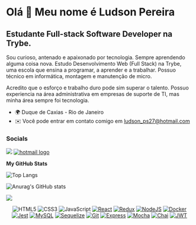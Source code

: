 Olá 👋 Meu nome é Ludson Pereira
==============================

Estudante Full-stack Software Developer na Trybe.
-----------------------

Sou curioso, antenado e apaixonado por tecnologia. Sempre aprendendo alguma coisa nova. Estudo Desenvolvimento Web  (Full Stack) na Trybe, uma escola que ensina a programar, a aprender e a trabalhar.  Possuo técnico em informática, montagem e manutenção de micro. 

Acredito que o esforço e trabalho duro pode sim superar o talento. Possuo experiencia na área administrativa em empresas de suporte de TI, mas minha área sempre foi tecnologia.

* 🌍 Duque de Caxias - Rio de Janeiro
* ✉️  Você pode entrar em contato comigo em [ludson_ps27@hotmail.com](mailto:ludson_ps27@hotmail.com)

### Socials

  <p align="left">
  <a href="https://www.linkedin.com/in/ludson96/" target="_blank" rel="noreferrer"><img src="https://img.shields.io/badge/-LinkedIn-%230077B5?style=for-the-badge&logo=linkedin&logoColor=white" /></a>
  
  <a href="mailto:ludson_ps27@hotmail.com">
    <img src="https://img.shields.io/badge/Microsoft_Outlook-0078D4?style=for-the-badge&logo=microsoft-outlook&logoColor=white" alt="hotmail logo" />
  </a>
</p>
  
<!-- <div id="stats" align="center"> -->
  
  <b>My GitHub Stats</b>
  
  ![Top Langs](https://github-readme-stats.vercel.app/api/top-langs/?username=Ludson96&layout=compact&theme=dracula)
  
  ![Anurag's GitHub stats](https://github-readme-stats.vercel.app/api?username=Ludson96&count_private=true&show_icons=true&theme=dracula)
  
  <a href="https://github.com/Ludson96"><img src="https://github-readme-streak-stats.herokuapp.com/?user=Ludson96&stroke=ffffff&theme=dracula" /></a>

<!-- </div> -->

<div id="badges" align="center">

![HTML5][HTML5.io]
![CSS3][CSS3.io]
![JavaScript][JavaScript.io]
[![React][React.io]][React-url]
[![Redux][Redux.io]][Redux-url]
[![NodeJS][NodeJS.io]][NodeJS-url]
[![Docker][Docker.io]][Docker-url]
[![Jest][Jest.io]][Jest-url]
[![MySQL][MySQL.io]][MySQL-url]
[![Sequelize][Sequelize.io]][Sequelize-url]
[![Git][Git.io]][Git-url]
[![Express][Express.io]][Express-url]
[![Mocha][Mocha.io]][Mocha-url]
[![Chai][Chai.io]][Chai-url]
[![JWT][JWT-logo]][JWT-url]

  
</div>

[HTML5.io]: https://img.shields.io/badge/html5-E34F26?logo=html5&logoColor=white
[CSS3.io]: https://img.shields.io/badge/css3-1572B6?logo=css3&logoColor=white
[JavaScript.io]: https://img.shields.io/badge/javascript-F7DF1E?logo=javascript&logoColor=black
[React.io]: https://img.shields.io/badge/react-61DAFB?logo=react&logoColor=black
[React-url]: https://reactjs.org
[Redux.io]: https://img.shields.io/badge/redux-764ABC?logo=redux&logoColor=white
[Redux-url]: https://redux.js.org
[NodeJS.io]: https://img.shields.io/badge/node.js-339933?logo=node.js&logoColor=white
[NodeJS-url]: https://nodejs.org/en/
[Docker.io]: https://img.shields.io/badge/docker-2496ED?logo=docker&logoColor=white
[Docker-url]: https://www.docker.com
[Jest.io]: https://img.shields.io/badge/jest-C21325?logo=jest&logoColor=white
[Jest-url]: https://jestjs.io
[MySQL.io]: https://img.shields.io/badge/mysql-4479A1?logo=mysql&logoColor=white
[MySQL-url]: https://www.mysql.com
[Sequelize.io]: https://img.shields.io/badge/sequelize-52B0E7?logo=sequelize&logoColor=white
[Sequelize-url]: https://sequelize.org
[Git.io]: https://img.shields.io/badge/git-F05032?logo=git&logoColor=white
[Git-url]: https://git-scm.com
[Express.io]: https://img.shields.io/badge/express-000000?logo=express&logoColor=white
[Express-url]: https://expressjs.com
[Mocha.io]: https://img.shields.io/badge/mocha-8D6748?logo=mocha&logoColor=white
[Mocha-url]: https://mochajs.org
[Chai.io]: https://img.shields.io/badge/chai-A30701?logo=chai&logoColor=white
[Chai-url]: https://www.chaijs.com
[JWT-logo]:https://img.shields.io/badge/JWT-black?style=For-the-badge&logo=JSON%20web%20tokens
[JWT-url]: https://jwt.io/


          

